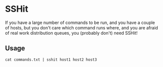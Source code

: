 # SSHit

If you have a large number of commands to be run, and you have a couple of hosts, but you don't care which command runs where, and you are afraid of real work distribution queues, you (probably don't) need SSHit!


## Usage

    cat commands.txt | sshit host1 host2 host3
